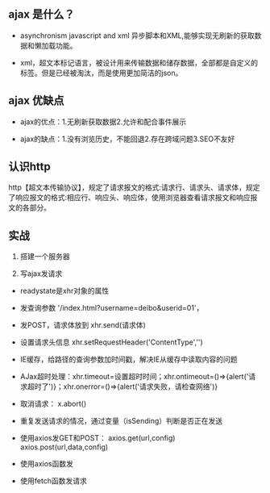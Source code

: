 ## ajax 是什么？
* asynchronism javascript and xml 异步脚本和XML,能够实现无刷新的获取数据和懒加载功能。

* xml，超文本标记语言，被设计用来传输数据和储存数据，全部都是自定义的标签。但是已经被淘汰，而是使用更加简洁的json。

## ajax 优缺点
* ajax的优点：1.无刷新获取数据2.允许和配合事件展示

* ajax的缺点：1.没有浏览历史，不能回退2.存在跨域问题3.SEO不友好

## 认识http

http【超文本传输协议】，规定了请求报文的格式:请求行、请求头、请求体，规定了响应报文的格式:相应行、响应头、响应体，使用浏览器查看请求报文和响应报文的各部分。

## 实战
1. 搭建一个服务器

2. 写ajax发请求
* readystate是xhr对象的属性

* 发查询参数 '/index.html?username=deibo&userid=01'，

* 发POST，请求体放到 xhr.send(请求体)

* 设置请求头信息 xhr.setRequestHeader('ContentType','')

* IE缓存，给路径的查询参数加时间戳，解决IE从缓存中读取内容的问题

* AJax超时处理：xhr.timeout=设置超时时间；xhr.ontimeout=()=>{alert('请求超时了')}；xhr.onerror=()=>{alert('请求失败，请检查网络')}

* 取消请求： x.abort()

* 重复发送请求的情况，通过变量（isSending）判断是否正在发送 

* 使用axios发GET和POST： axios.get(url,config) axios.post(url,data,config)

* 使用axios函数发

* 使用fetch函数发请求
